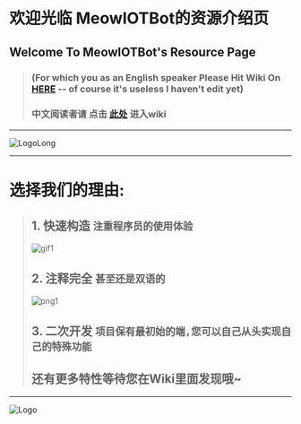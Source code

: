 # 欢迎光临 MeowIOTBot的资源介绍页
## Welcome To MeowIOTBot's Resource Page
> ### (For which you as an English speaker Please Hit Wiki On [HERE]() -- of course it's useless I haven't edit yet)  
> ### 中文阅读者请 点击 [此处](https://github.com/DavidSciMeow/MeowIOTBot/wiki) 进入wiki
***
![LogoLong](https://github.com/DavidSciMeow/MeowIOTBot/blob/main/githubImgFolder/LogoLong.png)
***
# 选择我们的理由:
> ## 1. 快速构造 `注重程序员的使用体验`
> ![gif1](https://github.com/DavidSciMeow/MeowIOTBot/blob/main/githubImgFolder/_gif1.gif)
> ## 2. 注释完全 `甚至还是双语的`
> ![png1](https://github.com/DavidSciMeow/MeowIOTBot/blob/main/githubImgFolder/_com1.png)
> ## 3. 二次开发 `项目保有最初始的端,您可以自己从头实现自己的特殊功能`
> ## 还有更多特性等待您在Wiki里面发现哦~
***
![Logo](https://github.com/DavidSciMeow/MeowIOTBot/blob/main/githubImgFolder/Logo.png)
